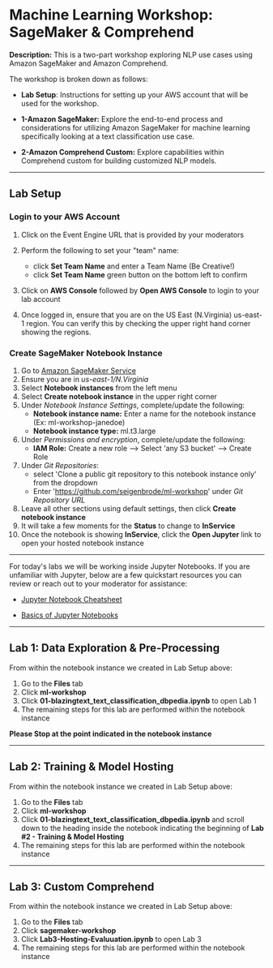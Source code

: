 # Machine Learning Workshop: SageMaker & Comprehend 

  **Description:** This is a two-part workshop exploring NLP use cases using Amazon SageMaker and Amazon Comprehend. 
  
  The workshop is broken down as follows: 

  * **Lab Setup**: Instructions for setting up your AWS account that will be used for the workshop. 

  * **1-Amazon SageMaker:** Explore the end-to-end process and considerations for utilizing Amazon SageMaker for machine learning specifically looking at a text classification use case.  

  * **2-Amazon Comprehend Custom:** Explore capabilities within Comprehend custom for building customized NLP models.
    
 
    
 ---
 
 ## Lab Setup
    
   ### Login to your AWS Account 
   
   1) Click on the Event Engine URL that is provided by your moderators
   2) Perform the following to set your "team" name:
      * click **Set Team Name** and enter a Team Name (Be Creative!)
      * click **Set Team Name** green button on the bottom left to confirm
      
   3) Click on **AWS Console** followed by **Open AWS Console** to login to your lab account
   4)  Once logged in, ensure that you are on the US East (N.Virginia) us-east-1 region. You can verify this by checking the upper right hand corner showing the regions.
   
   ### Create SageMaker Notebook Instance 
   
   1) Go to [Amazon SageMaker Service](https://console.aws.amazon.com/sagemaker/)
   2) Ensure you are in *us-east-1/N.Virginia*
   3) Select **Notebook instances** from the left menu
   4) Select **Create notebook instance** in the upper right corner
   5) Under *Notebook Instance Settings*, complete/update the following:
       * **Notebook instance name:** Enter a name for the notebook instance (Ex: ml-workshop-janedoe)
       * **Notebook instance type:** ml.t3.large
   6) Under *Permissions and encryption*, complete/update the following:
       * **IAM Role:** Create a new role --> Select 'any S3 bucket' --> Create Role
   7) Under *Git Repositories*:
       * select 'Clone a public git repository to this notebook instance only' from the dropdown
       * Enter 'https://github.com/seigenbrode/ml-workshop' under *Git Repository URL*
   8) Leave all other sections using default settings, then click **Create notebook instance**
   9) It will take a few moments for the **Status** to change to **InService**
   10) Once the notebook is showing **InService**, click the **Open Jupyter** link to open your hosted notebook instance
   
 ---
 
 For today's labs we will be working inside Jupyter Notebooks.  If you are unfamiliar with Jupyter, below are a few quickstart resources you can review or reach out to your moderator for assistance: 
 
   * [Jupyter Notebook Cheatsheet](https://www.edureka.co/blog/cheatsheets/jupyter-notebook-cheat-sheet)
    
   * [Basics of Jupyter Notebooks](https://towardsdatascience.com/a-beginners-tutorial-to-jupyter-notebooks-1b2f8705888a)

----
 ## Lab 1: Data Exploration & Pre-Processing  
   
 From within the notebook instance we created in Lab Setup above:
 
   1) Go to the **Files** tab
   2) Click **ml-workshop**
   3) Click **01-blazingtext_text_classification_dbpedia.ipynb** to open Lab 1
   4) The remaining steps for this lab are performed within the notebook instance

**Please Stop at the point indicated in the notebook instance**
   
---
 
 ## Lab 2: Training & Model Hosting
   
 From within the notebook instance we created in Lab Setup above:
 
   1) Go to the **Files** tab
   2) Click **ml-workshop**
   3) Click **01-blazingtext_text_classification_dbpedia.ipynb** and scroll down to the heading inside the notebook indicating the beginning of  **Lab #2 - Training & Model Hosting** 
   4) The remaining steps for this lab are performed within the notebook instance
   
---
 
 ## Lab 3: Custom Comprehend
   
 From within the notebook instance we created in Lab Setup above:
 
   1) Go to the **Files** tab
   2) Click **sagemaker-workshop**
   3) Click **Lab3-Hosting-Evaluuation.ipynb** to open Lab 3
   4) The remaining steps for this lab are performed within the notebook instance
       

